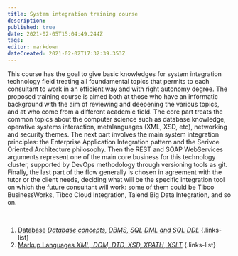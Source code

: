 ```yaml
---
title: System integration training course
description: 
published: true
date: 2021-02-05T15:04:49.244Z
tags: 
editor: markdown
dateCreated: 2021-02-02T17:32:39.353Z
---
```


This course has the goal to give basic knowledges for system integration technology field treating all foundamental topics that permits to each consultant to work in an efficient way and with right autonomy degree.
The proposed training course is aimed both at those who have an informatic background with the aim of reviewing and deepening the various topics, and at who come from a different academic field.
The core part treats the common topics about the computer science such as database knowledge, operative systems interaction, metalanguages (XML, XSD, etc), networking and security themes.
The next part involves the main system integration principles: the Enterprise Application Integration pattern and the Serivce Oriented Architecture philosophy. Then the REST and SOAP WebServices arguments represent one of the main core business for this technology cluster, supported by DevOps methodology through versioning tools as git.
Finally, the last part of the flow generally is chosen in agreement with the tutor or the client needs, deciding what will be the specific integration tool on which the future consultant will work: some of them could be Tibco BusinessWorks, Tibco Cloud Integration, Talend Big Data Integration, and so on.
<p>&nbsp;</p>

1. [Database *Database concepts, DBMS, SQL DML and SQL DDL*](/training/commons/db)
{.links-list}
2. [Markup Languages *XML, DOM, DTD, XSD, XPATH, XSLT*](/training/commons/markup)
{.links-list}